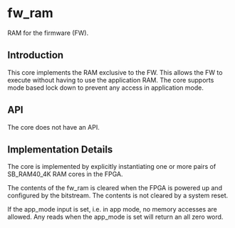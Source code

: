 # fw_ram
RAM for the firmware (FW).


## Introduction
This core implements the RAM exclusive to the FW. This allows the FW
to execute without having to use the application RAM. The core
supports mode based lock down to prevent any access in application
mode.


## API
The core does not have an API.


## Implementation Details
The core is implemented by explicitly instantiating one or more pairs
of SB_RAM40_4K RAM cores in the FPGA.

The contents of the fw_ram is cleared when the FPGA is powered up and
configured by the bitstream. The contents is not cleared by a system
reset.

If the app_mode input is set, i.e. in app mode, no memory
accesses are allowed. Any reads when the app_mode is set will
return an all zero word.
